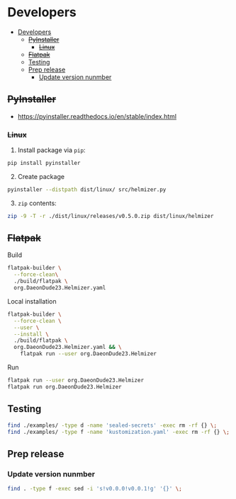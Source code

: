 # Developers

- [Developers](#developers)
  - [~~PyInstaller~~](#pyinstaller)
    - [~~Linux~~](#linux)
  - [~~Flatpak~~](#flatpak)
  - [Testing](#testing)
  - [Prep release](#prep-release)
    - [Update version nunmber](#update-version-nunmber)

## ~~PyInstaller~~

- https://pyinstaller.readthedocs.io/en/stable/index.html

### ~~Linux~~

1. Install package via `pip`:
```bash
pip install pyinstaller
```
2. Create package
```bash
pyinstaller --distpath dist/linux/ src/helmizer.py
```
3. `zip` contents:
```bash
zip -9 -T -r ./dist/linux/releases/v0.5.0.zip dist/linux/helmizer
```

## ~~Flatpak~~

Build
```bash
flatpak-builder \
  --force-clean\
  ./build/flatpak \
  org.DaeonDude23.Helmizer.yaml
```

Local installation
```bash
flatpak-builder \
  --force-clean \
  --user \
  --install \
  ./build/flatpak \
  org.DaeonDude23.Helmizer.yaml && \
    flatpak run --user org.DaeonDude23.Helmizer
```

Run
```bash
flatpak run --user org.DaeonDude23.Helmizer
flatpak run org.DaeonDude23.Helmizer
```

## Testing

```bash
find ./examples/ -type d -name 'sealed-secrets' -exec rm -rf {} \;
find ./examples/ -type f -name 'kustomization.yaml' -exec rm -rf {} \;
```

## Prep release

### Update version nunmber

```bash
find . -type f -exec sed -i 's!v0.0.0!v0.0.1!g' '{}' \;
```
